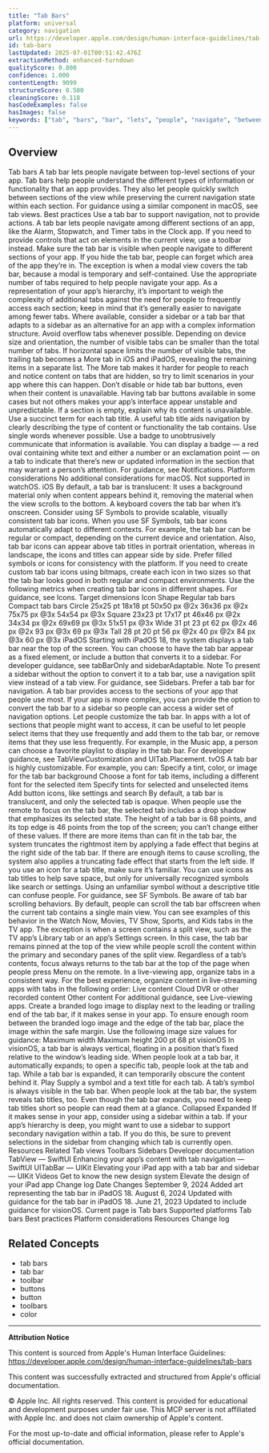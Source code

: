 ```yaml
---
title: "Tab Bars"
platform: universal
category: navigation
url: https://developer.apple.com/design/human-interface-guidelines/tab-bars
id: tab-bars
lastUpdated: 2025-07-01T00:51:42.476Z
extractionMethod: enhanced-turndown
qualityScore: 0.800
confidence: 1.000
contentLength: 9099
structureScore: 0.500
cleaningScore: 0.118
hasCodeExamples: false
hasImages: false
keywords: ["tab", "bars", "bar", "lets", "people", "navigate", "between", "top", "level", "sections"]
---
```

## Overview

Tab bars A tab bar lets people navigate between top-level sections of your app. Tab bars help people understand the different types of information or functionality that an app provides. They also let people quickly switch between sections of the view while preserving the current navigation state within each section. For guidance using a similar component in macOS, see tab views. Best practices Use a tab bar to support navigation, not to provide actions. A tab bar lets people navigate among different sections of an app, like the Alarm, Stopwatch, and Timer tabs in the Clock app. If you need to provide controls that act on elements in the current view, use a toolbar instead. Make sure the tab bar is visible when people navigate to different sections of your app. If you hide the tab bar, people can forget which area of the app they’re in. The exception is when a modal view covers the tab bar, because a modal is temporary and self-contained. Use the appropriate number of tabs required to help people navigate your app. As a representation of your app’s hierarchy, it’s important to weigh the complexity of additional tabs against the need for people to frequently access each section; keep in mind that it’s generally easier to navigate among fewer tabs. Where available, consider a sidebar or a tab bar that adapts to a sidebar as an alternative for an app with a complex information structure. Avoid overflow tabs whenever possible. Depending on device size and orientation, the number of visible tabs can be smaller than the total number of tabs. If horizontal space limits the number of visible tabs, the trailing tab becomes a More tab in iOS and iPadOS, revealing the remaining items in a separate list. The More tab makes it harder for people to reach and notice content on tabs that are hidden, so try to limit scenarios in your app where this can happen. Don’t disable or hide tab bar buttons, even when their content is unavailable. Having tab bar buttons available in some cases but not others makes your app’s interface appear unstable and unpredictable. If a section is empty, explain why its content is unavailable. Use a succinct term for each tab title. A useful tab title aids navigation by clearly describing the type of content or functionality the tab contains. Use single words whenever possible. Use a badge to unobtrusively communicate that information is available. You can display a badge — a red oval containing white text and either a number or an exclamation point — on a tab to indicate that there’s new or updated information in the section that may warrant a person’s attention. For guidance, see Notifications. Platform considerations No additional considerations for macOS. Not supported in watchOS. iOS By default, a tab bar is translucent: It uses a background material only when content appears behind it, removing the material when the view scrolls to the bottom. A keyboard covers the tab bar when it’s onscreen. Consider using SF Symbols to provide scalable, visually consistent tab bar icons. When you use SF Symbols, tab bar icons automatically adapt to different contexts. For example, the tab bar can be regular or compact, depending on the current device and orientation. Also, tab bar icons can appear above tab titles in portrait orientation, whereas in landscape, the icons and titles can appear side by side. Prefer filled symbols or icons for consistency with the platform. If you need to create custom tab bar icons using bitmaps, create each icon in two sizes so that the tab bar looks good in both regular and compact environments. Use the following metrics when creating tab bar icons in different shapes. For guidance, see Icons. Target dimensions Icon Shape Regular tab bars Compact tab bars Circle 25x25 pt 18x18 pt 50x50 px @2x 36x36 px @2x 75x75 px @3x 54x54 px @3x Square 23x23 pt 17x17 pt 46x46 px @2x 34x34 px @2x 69x69 px @3x 51x51 px @3x Wide 31 pt 23 pt 62 px @2x 46 px @2x 93 px @3x 69 px @3x Tall 28 pt 20 pt 56 px @2x 40 px @2x 84 px @3x 60 px @3x iPadOS Starting with iPadOS 18, the system displays a tab bar near the top of the screen. You can choose to have the tab bar appear as a fixed element, or include a button that converts it to a sidebar. For developer guidance, see tabBarOnly and sidebarAdaptable. Note To present a sidebar without the option to convert it to a tab bar, use a navigation split view instead of a tab view. For guidance, see Sidebars. Prefer a tab bar for navigation. A tab bar provides access to the sections of your app that people use most. If your app is more complex, you can provide the option to convert the tab bar to a sidebar so people can access a wider set of navigation options. Let people customize the tab bar. In apps with a lot of sections that people might want to access, it can be useful to let people select items that they use frequently and add them to the tab bar, or remove items that they use less frequently. For example, in the Music app, a person can choose a favorite playlist to display in the tab bar. For developer guidance, see TabViewCustomization and UITab.Placement. tvOS A tab bar is highly customizable. For example, you can: Specify a tint, color, or image for the tab bar background Choose a font for tab items, including a different font for the selected item Specify tints for selected and unselected items Add button icons, like settings and search By default, a tab bar is translucent, and only the selected tab is opaque. When people use the remote to focus on the tab bar, the selected tab includes a drop shadow that emphasizes its selected state. The height of a tab bar is 68 points, and its top edge is 46 points from the top of the screen; you can’t change either of these values. If there are more items than can fit in the tab bar, the system truncates the rightmost item by applying a fade effect that begins at the right side of the tab bar. If there are enough items to cause scrolling, the system also applies a truncating fade effect that starts from the left side. If you use an icon for a tab title, make sure it’s familiar. You can use icons as tab titles to help save space, but only for universally recognized symbols like search or settings. Using an unfamiliar symbol without a descriptive title can confuse people. For guidance, see SF Symbols. Be aware of tab bar scrolling behaviors. By default, people can scroll the tab bar offscreen when the current tab contains a single main view. You can see examples of this behavior in the Watch Now, Movies, TV Show, Sports, and Kids tabs in the TV app. The exception is when a screen contains a split view, such as the TV app’s Library tab or an app’s Settings screen. In this case, the tab bar remains pinned at the top of the view while people scroll the content within the primary and secondary panes of the split view. Regardless of a tab’s contents, focus always returns to the tab bar at the top of the page when people press Menu on the remote. In a live-viewing app, organize tabs in a consistent way. For the best experience, organize content in live-streaming apps with tabs in the following order: Live content Cloud DVR or other recorded content Other content For additional guidance, see Live-viewing apps. Create a branded logo image to display next to the leading or trailing end of the tab bar, if it makes sense in your app. To ensure enough room between the branded logo image and the edge of the tab bar, place the image within the safe margin. Use the following image size values for guidance: Maximum width Maximum height 200 pt 68 pt visionOS In visionOS, a tab bar is always vertical, floating in a position that’s fixed relative to the window’s leading side. When people look at a tab bar, it automatically expands; to open a specific tab, people look at the tab and tap. While a tab bar is expanded, it can temporarily obscure the content behind it. Play Supply a symbol and a text title for each tab. A tab’s symbol is always visible in the tab bar. When people look at the tab bar, the system reveals tab titles, too. Even though the tab bar expands, you need to keep tab titles short so people can read them at a glance. Collapsed Expanded If it makes sense in your app, consider using a sidebar within a tab. If your app’s hierarchy is deep, you might want to use a sidebar to support secondary navigation within a tab. If you do this, be sure to prevent selections in the sidebar from changing which tab is currently open. Resources Related Tab views Toolbars Sidebars Developer documentation TabView — SwiftUI Enhancing your app’s content with tab navigation — SwiftUI UITabBar — UIKit Elevating your iPad app with a tab bar and sidebar — UIKit Videos Get to know the new design system Elevate the design of your iPad app Change log Date Changes September 9, 2024 Added art representing the tab bar in iPadOS 18. August 6, 2024 Updated with guidance for the tab bar in iPadOS 18. June 21, 2023 Updated to include guidance for visionOS. Current page is Tab bars Supported platforms Tab bars Best practices Platform considerations Resources Change log

## Related Concepts

- tab bars
- tab bar
- toolbar
- buttons
- button
- toolbars
- color

---

**Attribution Notice**

This content is sourced from Apple's Human Interface Guidelines: https://developer.apple.com/design/human-interface-guidelines/tab-bars

This content was successfully extracted and structured from Apple's official documentation.

© Apple Inc. All rights reserved. This content is provided for educational and development purposes under fair use. This MCP server is not affiliated with Apple Inc. and does not claim ownership of Apple's content.

For the most up-to-date and official information, please refer to Apple's official documentation.
